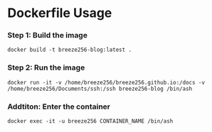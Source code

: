 # Dockerfile Usage

### Step 1: Build the image
`docker build -t breeze256-blog:latest .`

### Step 2: Run the image
`docker run -it -v /home/breeze256/breeze256.github.io:/docs -v /home/breeze256/Documents/ssh:/ssh breeze256-blog /bin/ash`

### Addtiton: Enter the container
`docker exec -it -u breeze256 CONTAINER_NAME /bin/ash`
